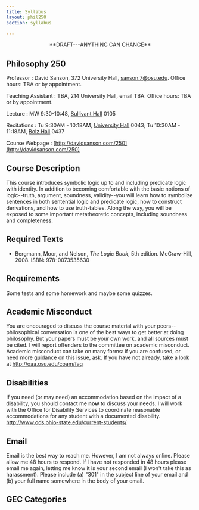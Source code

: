 ```yaml
---
title: Syllabus
layout: phil250
section: syllabus

---
```


<p style="text-align:center">**DRAFT---ANYTHING CAN CHANGE**</p>

## Philosophy 250  ##

Professor
:	David Sanson, 372 University Hall, sanson.7@osu.edu. Office hours: TBA or by appointment. 

Teaching Assistant
:	TBA, 214 University Hall, email TBA. Office hours: TBA or by appointment.

Lecture
:   MW 9:30-10:48, [Sullivant Hall](http://www.osu.edu/map/building.php?building=106) 0105

Recitations
:   Tu 9:30AM - 10:18AM, [University Hall](http://www.osu.edu/map/building.php?building=339) 0043; Tu 10:30AM - 11:18AM, [Bolz Hall](http://www.osu.edu/map/building.php?building=146) 0437

Course Webpage
:	[http://davidsanson.com/250](http://davidsanson.com/250)

## Course Description ##

This course introduces symbolic logic up to and including predicate logic with identity. In addition to becoming comfortable with the basic notions of logic--truth, argument, soundness, validity--you will learn how to symbolize sentences in both sentential logic and predicate logic, how to construct derivations, and how to use truth-tables. Along the way, you will be exposed to some important metatheoretic concepts, including soundness and completeness.

## Required Texts ##

+   Bergmann, Moor, and Nelson, *The Logic Book*, 5th edition. McGraw-Hill, 2008. ISBN: 978-0073535630

## Requirements ##

Some tests and some homework and maybe some quizzes.

## Academic Misconduct  ##

You are encouraged to discuss the course material with your peers--philosophical conversation is one of the best ways to get better at doing philosophy. But your papers must be your own work, and all sources must be cited. I will report offenders to the committee on academic misconduct. Academic misconduct can take on many forms: if you are confused, or need more guidance on this issue, ask. If you have not already, take a look at <http://oaa.osu.edu/coam/faq>

## Disabilities ##

If you need (or may need) an accommodation based on the impact of a disability, you should contact me **now** to discuss your needs. I will work with the Office for Disability Services to coordinate reasonable accommodations for any student with a documented disability. <http://www.ods.ohio-state.edu/current-students/>

## Email ##

Email is the best way to reach me. However, I am not always online. Please allow me 48 hours to respond. If I have not responded in 48 hours please email me again, letting me know it is your second email (I won't take this as harassment). Please include (a) "301" in the subject line of your email and (b) your full name somewhere in the body of your email. 

## GEC Categories ##




